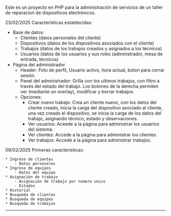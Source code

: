 Este es un proyecto en PHP para la administración de servicios de un taller de reparacion de dispositivos electrónicos.

23/02/2025
Características establecidas:
   * Base de datos:
        - Clientes (datos personales del cliente)
        - Dispositivos (datos de los dispositivos asociados con el cliente)
        - Trabajos (datos de los trabajos creados y asignados a los técnicos)
        - Usuarios (datos de los usuarios y sus roles (administrador, mesa de entrada, técnicos)
   * Página del administrador
        - Header: Foto de perfil, Usuario activo, hora actual, boton para cerrar sesión.
        - Panel del administrador: Grilla con los ultimos trabajos, con filtro a través del estado del trabajo. Los botones de la derecha permiten ver (mediante un overlay), modificar y borrar trabajos.
        - Opciones:
             + Crear nuevo trabajo: Crea un cliente nuevo, con los datos del cliente creado, inicia la carga del dispositivo asociado al cliente, una vez creado el dispositivo, se inicia la carga de los datos del trabajo, asignando técnico, estado y observaciones.
             + Ver usuarios: Aceede a la página para administrar los usuarios del sistema.
             + Ver clientes: Accede a la página para administrar los clientes.
             + Ver trabajos: Accede a la página para administrar trabajos.


09/02/2025
Primeras características:

    * Ingreso de clientes
        - Datos personales
    * Ingreso de equipos
        - Datos del equipo
    * Asignación de trabajo
        - Asignación de trabajo por numero unico
        - Estados
    * Historial
    * Busqueda de clientes
    * Busqueda de equipos
    * Busqueda de trabajos
------------------------------------------

